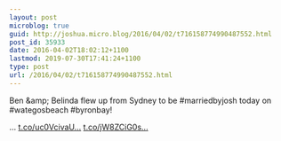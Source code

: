 ```yaml
---
layout: post
microblog: true
guid: http://joshua.micro.blog/2016/04/02/t716158774990487552.html
post_id: 35933
date: 2016-04-02T18:02:12+1100
lastmod: 2019-07-30T17:41:24+1100
type: post
url: /2016/04/02/t716158774990487552.html
---
```

Ben &amp;amp; Belinda flew up from Sydney to be #marriedbyjosh today on #wategosbeach #byronbay!

… [t.co/uc0VcivaU...](https://t.co/uc0VcivaUV) [t.co/jW8ZCiG0s...](https://t.co/jW8ZCiG0st)
